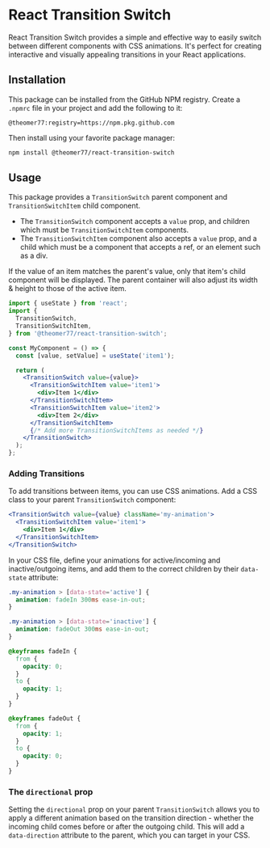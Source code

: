 # React Transition Switch

React Transition Switch provides a simple and effective way to easily switch between different components with CSS animations. It's perfect for creating interactive and visually appealing transitions in your React applications.

## Installation

This package can be installed from the GitHub NPM registry. Create a `.npmrc` file in your project and add the following to it:

```
@theomer77:registry=https://npm.pkg.github.com
```

Then install using your favorite package manager:

```bash
npm install @theomer77/react-transition-switch
```

## Usage

This package provides a `TransitionSwitch` parent component and `TransitionSwitchItem` child component.

- The `TransitionSwitch` component accepts a `value` prop, and children which must be `TransitionSwitchItem` components.
- The `TransitionSwitchItem` component also accepts a `value` prop, and a child which must be a component that accepts a ref, or an element such as a div.

If the value of an item matches the parent's value, only that item's child component will be displayed. The parent container will also adjust its width & height to those of the active item.

```jsx
import { useState } from 'react';
import {
  TransitionSwitch,
  TransitionSwitchItem,
} from '@theomer77/react-transition-switch';

const MyComponent = () => {
  const [value, setValue] = useState('item1');

  return (
    <TransitionSwitch value={value}>
      <TransitionSwitchItem value='item1'>
        <div>Item 1</div>
      </TransitionSwitchItem>
      <TransitionSwitchItem value='item2'>
        <div>Item 2</div>
      </TransitionSwitchItem>
      {/* Add more TransitionSwitchItems as needed */}
    </TransitionSwitch>
  );
};
```

### Adding Transitions

To add transitions between items, you can use CSS animations. Add a CSS class to your parent `TransitionSwitch` component:

```jsx
<TransitionSwitch value={value} className='my-animation'>
  <TransitionSwitchItem value='item1'>
    <div>Item 1</div>
  </TransitionSwitchItem>
</TransitionSwitch>
```

In your CSS file, define your animations for active/incoming and inactive/outgoing items, and add them to the correct children by their `data-state` attribute:

```css
.my-animation > [data-state='active'] {
  animation: fadeIn 300ms ease-in-out;
}

.my-animation > [data-state='inactive'] {
  animation: fadeOut 300ms ease-in-out;
}

@keyframes fadeIn {
  from {
    opacity: 0;
  }
  to {
    opacity: 1;
  }
}

@keyframes fadeOut {
  from {
    opacity: 1;
  }
  to {
    opacity: 0;
  }
}
```

### The `directional` prop

Setting the `directional` prop on your parent `TransitionSwitch` allows you to apply a different animation based on the transition direction - whether the incoming child comes before or after the outgoing child. This will add a `data-direction` attribute to the parent, which you can target in your CSS.

<!-- TODO: Directional CSS example -->
